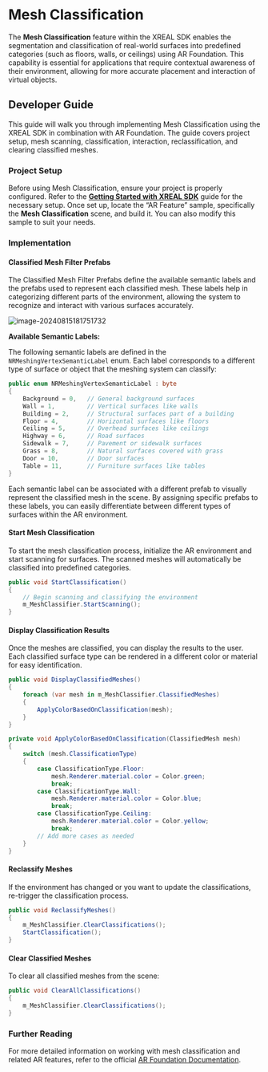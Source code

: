 # Mesh Classification

The **Mesh Classification** feature within the XREAL SDK enables the segmentation and classification of real-world surfaces into predefined categories (such as floors, walls, or ceilings) using AR Foundation. This capability is essential for applications that require contextual awareness of their environment, allowing for more accurate placement and interaction of virtual objects.

## Developer Guide

This guide will walk you through implementing Mesh Classification using the XREAL SDK in combination with AR Foundation. The guide covers project setup, mesh scanning, classification, interaction, reclassification, and clearing classified meshes.

### Project Setup

Before using Mesh Classification, ensure your project is properly configured. Refer to the [**Getting Started with XREAL SDK**](../02_Getting%20Started%20with%20XREAL%20SDK.md) guide for the necessary setup. Once set up, locate the “AR Feature” sample, specifically the **Mesh Classification** scene, and build it. You can also modify this sample to suit your needs.

### Implementation

#### Classified Mesh Filter Prefabs

The Classified Mesh Filter Prefabs define the available semantic labels and the prefabs used to represent each classified mesh. These labels help in categorizing different parts of the environment, allowing the system to recognize and interact with various surfaces accurately.

![image-20240815181751732](https://pub-8dffc52979c34362aa2dbe3a43f0792a.r2.dev/image-20240815181751732.png)

**Available Semantic Labels:**

The following semantic labels are defined in the `NRMeshingVertexSemanticLabel` enum. Each label corresponds to a different type of surface or object that the meshing system can classify:

```csharp
public enum NRMeshingVertexSemanticLabel : byte
{
    Background = 0,   // General background surfaces
    Wall = 1,         // Vertical surfaces like walls
    Building = 2,     // Structural surfaces part of a building
    Floor = 4,        // Horizontal surfaces like floors
    Ceiling = 5,      // Overhead surfaces like ceilings
    Highway = 6,      // Road surfaces
    Sidewalk = 7,     // Pavement or sidewalk surfaces
    Grass = 8,        // Natural surfaces covered with grass
    Door = 10,        // Door surfaces
    Table = 11,       // Furniture surfaces like tables
}
```

Each semantic label can be associated with a different prefab to visually represent the classified mesh in the scene. By assigning specific prefabs to these labels, you can easily differentiate between different types of surfaces within the AR environment.

#### Start Mesh Classification

To start the mesh classification process, initialize the AR environment and start scanning for surfaces. The scanned meshes will automatically be classified into predefined categories.

```csharp
public void StartClassification()
{
    // Begin scanning and classifying the environment
    m_MeshClassifier.StartScanning();
}
```

#### Display Classification Results

Once the meshes are classified, you can display the results to the user. Each classified surface type can be rendered in a different color or material for easy identification.

```csharp
public void DisplayClassifiedMeshes()
{
    foreach (var mesh in m_MeshClassifier.ClassifiedMeshes)
    {
        ApplyColorBasedOnClassification(mesh);
    }
}

private void ApplyColorBasedOnClassification(ClassifiedMesh mesh)
{
    switch (mesh.ClassificationType)
    {
        case ClassificationType.Floor:
            mesh.Renderer.material.color = Color.green;
            break;
        case ClassificationType.Wall:
            mesh.Renderer.material.color = Color.blue;
            break;
        case ClassificationType.Ceiling:
            mesh.Renderer.material.color = Color.yellow;
            break;
        // Add more cases as needed
    }
}
```



#### Reclassify Meshes

If the environment has changed or you want to update the classifications, re-trigger the classification process.

```csharp
public void ReclassifyMeshes()
{
    m_MeshClassifier.ClearClassifications();
    StartClassification();
}
```

#### Clear Classified Meshes

To clear all classified meshes from the scene:

```csharp
public void ClearAllClassifications()
{
    m_MeshClassifier.ClearClassifications();
}
```

### Further Reading

For more detailed information on working with mesh classification and related AR features, refer to the official [AR Foundation Documentation](https://docs.unity3d.com/Packages/com.unity.xr.arfoundation@6.0/manual/index.html).
